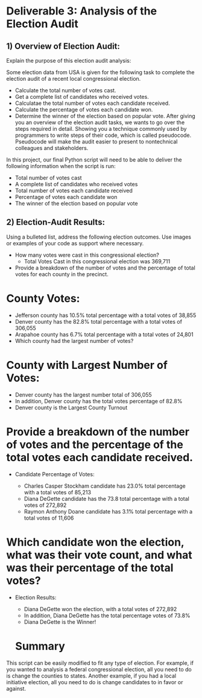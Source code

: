 # Deliverable 3: Analysis of the Election Audit
## 1) Overview of Election Audit:
Explain the purpose of this election audit analysis:

Some election data from USA is given for the following task to complete the election audit of a recent local congressional election.

* Calculate the total number of votes cast.
* Get a complete list of candidates who received votes.
* Calculatae the total number of votes each candidate received.
* Calculate the percentage of votes each candidate won.
* Determine the winner of the election based on popular vote.
After giving you an overview of the election audit tasks, we wants to go over the steps required in detail. Showing you a technique commonly used by programmers to write steps of their code, which is called pseudocode. Pseudocode will make the audit easier to present to nontechnical colleagues and stakeholders.

In this project, our final Python script will need to be able to deliver the following information when the script is run:

* Total number of votes cast
* A complete list of candidates who received votes
* Total number of votes each candidate received
* Percentage of votes each candidate won
* The winner of the election based on popular vote
## 2) Election-Audit Results:
Using a bulleted list, address the following election outcomes. Use images or examples of your code as support where necessary.

* How many votes were cast in this congressional election?
  * Total Votes Cast in this congressional election was 369,711
* Provide a breakdown of the number of votes and the percentage of total votes for each county in the precinct.

# County Votes:

* Jefferson county has 10.5% total percentage with a total votes of 38,855
* Denver county has the 82.8% total percentage with a total votes of 306,055
* Arapahoe county has 6.7% total percentage with a total votes of 24,801
* Which county had the largest number of votes?
 
# County with Largest Number of Votes:

* Denver county has the largest number total of 306,055
* In addition, Denver county has the total votes percentage of 82.8%
* Denver county is the Largest County Turnout

# Provide a breakdown of the number of votes and the percentage of the total votes each candidate received.

* Candidate Percentage of Votes:

  * Charles Casper Stockham candidate has 23.0% total percentage with a total votes of 85,213
  * Diana DeGette candidate has the 73.8 total percentage with a total votes of 272,892
  * Raymon Anthony Doane candidate has 3.1% total percentage with a total votes of 11,606
# Which candidate won the election, what was their vote count, and what was their percentage of the total votes?
* Election Results:

   * Diana DeGette won the election, with a total votes of 272,892
   * In addition, Diana DeGette has the total percentage votes of 73.8%
   * Diana DeGette is the Winner!
   # Summary
This script can be easily modified to fit any type of election. For example, if you wanted to analysis a federal congressional election, all you need to do is change the counties to states. Another example, if you had a local initiative election, all you need to do is change candidates to in favor or against.

